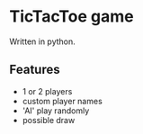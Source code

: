 # TicTacToe game

Written in python.

## Features

- 1 or 2 players
- custom player names
- 'AI' play randomly
- possible draw
